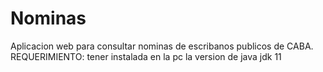 # Nominas
Aplicacion web para consultar nominas de escribanos publicos de CABA.               
REQUERIMIENTO: tener instalada en la pc la version de java jdk 11
